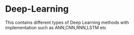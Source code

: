 # Deep-Learning
This contains different types of Deep Learning methods with implementation such as ANN,CNN,RNN,LSTM etc
